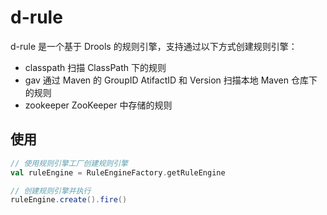 # d-rule
d-rule 是一个基于 Drools 的规则引擎，支持通过以下方式创建规则引擎：

* classpath  扫描 ClassPath 下的规则
* gav  通过 Maven 的 GroupID AtifactID 和 Version 扫描本地 Maven 仓库下的规则
* zookeeper  ZooKeeper 中存储的规则

## 使用

``` scala
// 使用规则引擎工厂创建规则引擎
val ruleEngine = RuleEngineFactory.getRuleEngine

// 创建规则引擎并执行
ruleEngine.create().fire()
```